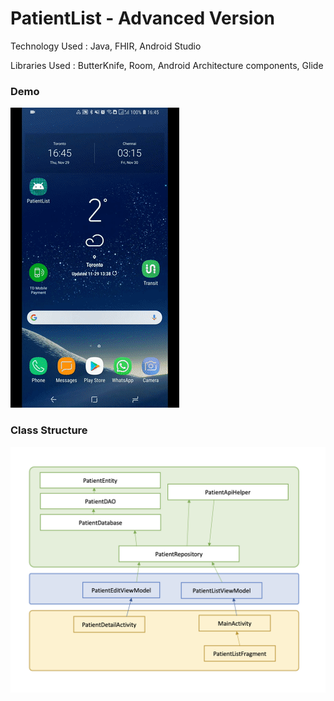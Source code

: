 # PatientList - Advanced Version

Technology Used : Java, FHIR, Android Studio

Libraries Used : ButterKnife, Room, Android Architecture components, Glide

### Demo

![Demo](play.gif)

### Class Structure

![Class Structure](ClassStructure.png)
